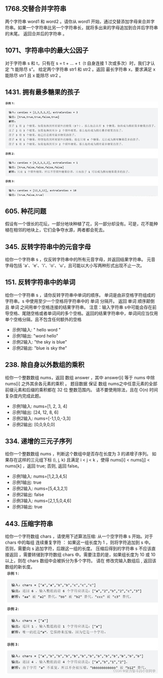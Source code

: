 ## 1768.交替合并字符串
两个字符串 word1 和 word2 。请你从 word1 开始，通过交替添加字母来合并字符串。如果一个字符串比另一个字符串长，就将多出来的字母追加到合并后字符串的末尾。
返回合并后的字符串 。

## 1071、字符串中的最大公因子
对于字符串 s 和 t，只有在 s = t + ... + t（t 自身连接 1 次或多次）时，我们才认定 “t 能除尽 s”。
给定两个字符串 str1 和 str2 。返回 最长字符串 x，要求满足 x 能除尽 str1 且 x 能除尽 str2 。

## 1431. 拥有最多糖果的孩子
![Alt text](../pic/1array_string/image.png)

##  605. 种花问题
假设有一个很长的花坛，一部分地块种植了花，另一部分却没有。可是，花不能种植在相邻的地块上，它们会争夺水源，两者都会死去。

## 345. 反转字符串中的元音字母
给你一个字符串 s ，仅反转字符串中的所有元音字母，并返回结果字符串。
元音字母包括 'a'、'e'、'i'、'o'、'u'，且可能以大小写两种形式出现不止一次。

## 151. 反转字符串中的单词
给你一个字符串 s ，请你反转字符串中单词的顺序。
单词是由非空格字符组成的字符串。s 中使用至少一个空格将字符串中的 单词 分隔开。
返回 单词 顺序颠倒且 单词 之间用单个空格连接的结果字符串。
注意：输入字符串 s中可能会存在前导空格、尾随空格或者单词间的多个空格。返回的结果字符串中，单词间应当仅用单个空格分隔，且不包含任何额外的空格
- 示例1输入: " hello word   "  
- 示例1输出: "word hello"
- 示例2输入: "the sky is blue"  
- 示例2输出: "blue is sky the"

## 238. 除自身以外数组的乘积
给你一个整数数组 nums，返回 数组 answer ，其中 answer[i] 等于 nums 中除 nums[i] 之外其余各元素的乘积 。
题目数据 保证 数组 nums之中任意元素的全部前缀元素和后缀的乘积都在  32 位 整数范围内。
请不要使用除法，且在 O(n) 时间复杂度内完成此题。
- 示例1输入: nums=[1, 2, 3, 4]
- 示例1输出: [24, 12, 8, 6]
- 示例2输入: nums=[-1,1,0,-3,3]
- 示例2输出: [0,0,9,0,0]

## 334. 递增的三元子序列
给你一个整数数组 nums ，判断这个数组中是否存在长度为 3 的递增子序列。
如果存在这样的三元组下标 (i, j, k) 且满足 i < j < k ，使得 nums[i] < nums[j] < nums[k] ，返回 true; 否则, 返回 false。
- 示例1输入: nums=[1,2,3,4,5]
- 示例1输出: true
- 示例2输入: nums=[5,4,3,2,1]
- 示例2输出: false
- 示例3输入: nums=[2,1,5,0,4,6]
- 示例3输出: true

## 443. 压缩字符串
给你一个字符数组 chars ，请使用下述算法压缩: 
从一个空字符串 s 开始。对于 chars 中的每组 连续重复字符 ：
如果这一组长度为 1 ，则将字符追加到 s 中。
否则，需要向 s 追加字符，后跟这一组的长度。
压缩后得到的字符串 s 不应该直接返回 ，需要转储到字符数组 chars 中。需要注意的是，如果组长度为 10 或 10 以上，则在 chars 数组中会被拆分为多个字符。
请在 修改完输入数组后 , 返回该数组的新长度。
![Alt text](../pic/1array_string/image2.png)
